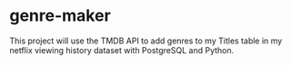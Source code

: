 # genre-maker
This project will use the TMDB API to add genres to my Titles table in my netflix viewing history dataset with PostgreSQL and Python.
